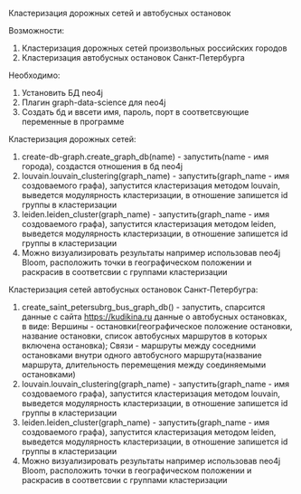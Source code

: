 Кластеризация дорожных сетей и автобусных остановок 

Возможности:
 1. Кластеризация дорожных сетей произвольных российских городов
 2. Кластеризация автобусных остановок Санкт-Петербурга

Необходимо:
1. Установить БД neo4j
2. Плагин graph-data-science для neo4j
3. Создать бд и ввсети имя, пароль, порт в соответсвующие переменные в программе

Кластеризация дорожных сетей:
 1. create-db-graph.create_graph_db(name) - запустить(name - имя города), создастся отношения в бд neo4j
 2. louvain.louvain_clustering(graph_name) - запустить(graph_name - имя создоваемого графа), запустится кластеризация методом louvain,
   выведется модулярность кластеризации, в отношение запишется id группы в кластеризации
 3. leiden.leiden_cluster(graph_name) - запустить(graph_name - имя создоваемого графа), запустится кластеризация методом leiden,
   выведется модулярность кластеризации, в отношение запишется id группы в кластеризации
 4. Можно визуализировать результаты например использовав neo4j Bloom, расположить точки в географическом положении и раскрасив в соответсвии с группами кластеризации

Кластеризация сетей автобусных остановок Санкт-Петербугра:
 1. create_saint_petersubrg_bus_graph_db() - запустить, спарсится данные с сайта https://kudikina.ru данные о автобусных остановках, в виде: Вершины - остановки(географическое положение остановки,
  название остановки, список автобусных маршрутов в которых включена остановка); Связи - маршруты между соседними остановками внутри одного автобусного маршрута(название маршрута,
   длительность перемещения между соединяемыми остановками)
 2. louvain.louvain_clustering(graph_name) - запустить(graph_name - имя создоваемого графа), запустится кластеризация методом louvain,
   выведется модулярность кластеризации, в отношение запишется id группы в кластеризации
 3. leiden.leiden_cluster(graph_name) - запустить(graph_name - имя создоваемого графа), запустится кластеризация методом leiden,
   выведется модулярность кластеризации, в отношение запишется id группы в кластеризации
 4. Можно визуализировать результаты например использовав neo4j Bloom, расположить точки в географическом положении и раскрасив в соответсвии с группами кластеризации
